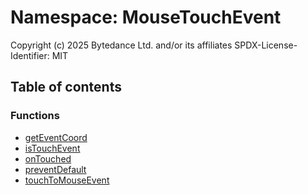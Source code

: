 # Namespace: MouseTouchEvent

Copyright (c) 2025 Bytedance Ltd. and/or its affiliates
SPDX-License-Identifier: MIT

## Table of contents

### Functions

* [getEventCoord](/auto-docs/playground-react/functions/MouseTouchEvent.getEventCoord.md)
* [isTouchEvent](/auto-docs/playground-react/functions/MouseTouchEvent.isTouchEvent.md)
* [onTouched](/auto-docs/playground-react/functions/MouseTouchEvent.onTouched.md)
* [preventDefault](/auto-docs/playground-react/functions/MouseTouchEvent.preventDefault.md)
* [touchToMouseEvent](/auto-docs/playground-react/functions/MouseTouchEvent.touchToMouseEvent.md)
